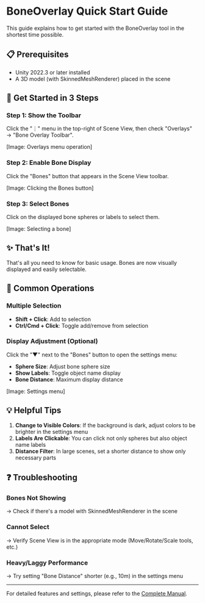 # BoneOverlay Quick Start Guide

This guide explains how to get started with the BoneOverlay tool in the shortest time possible.

## 📋 Prerequisites

- Unity 2022.3 or later installed
- A 3D model (with SkinnedMeshRenderer) placed in the scene

## 🚀 Get Started in 3 Steps

### Step 1: Show the Toolbar

Click the "⋮" menu in the top-right of Scene View, then check "Overlays" → "Bone Overlay Toolbar".

[Image: Overlays menu operation]

### Step 2: Enable Bone Display

Click the "Bones" button that appears in the Scene View toolbar.

[Image: Clicking the Bones button]

### Step 3: Select Bones

Click on the displayed bone spheres or labels to select them.

[Image: Selecting a bone]

## ✨ That's It!

That's all you need to know for basic usage. Bones are now visually displayed and easily selectable.

## 📝 Common Operations

### Multiple Selection
- **Shift + Click**: Add to selection
- **Ctrl/Cmd + Click**: Toggle add/remove from selection

### Display Adjustment (Optional)
Click the "▼" next to the "Bones" button to open the settings menu:

- **Sphere Size**: Adjust bone sphere size
- **Show Labels**: Toggle object name display
- **Bone Distance**: Maximum display distance

[Image: Settings menu]

## 💡 Helpful Tips

1. **Change to Visible Colors**: If the background is dark, adjust colors to be brighter in the settings menu
2. **Labels Are Clickable**: You can click not only spheres but also object name labels
3. **Distance Filter**: In large scenes, set a shorter distance to show only necessary parts

## ❓ Troubleshooting

### Bones Not Showing
→ Check if there's a model with SkinnedMeshRenderer in the scene

### Cannot Select
→ Verify Scene View is in the appropriate mode (Move/Rotate/Scale tools, etc.)

### Heavy/Laggy Performance
→ Try setting "Bone Distance" shorter (e.g., 10m) in the settings menu

---

For detailed features and settings, please refer to the [Complete Manual](README_en.md).